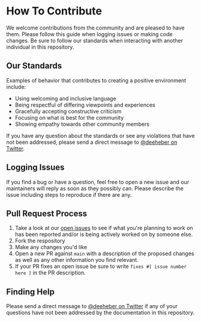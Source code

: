 # How To Contribute

We welcome contributions from the community and are pleased to have them. Please follow this guide when logging issues or making code changes. Be sure to follow our standards when interacting with another individual in this repository.

## Our Standards

Examples of behavior that contributes to creating a positive environment include:

- Using welcoming and inclusive language
- Being respectful of differing viewpoints and experiences
- Gracefully accepting constructive criticism
- Focusing on what is best for the community
- Showing empathy towards other community members

If you have any question about the standards or see any violations that have not been addressed, please send a direct message to [@deeheber on Twitter](https://twitter.com/deeheber).

## Logging Issues

If you find a bug or have a question, feel free to open a new issue and our maintainers will reply as soon as they possibly can. Please describe the issue including steps to reproduce if there are any.

## Pull Request Process

1. Take a look at our [open issues](https://github.com/deeheber/small-talk/issues) to see if what you're planning to work on has been reported and/or is being actively worked on by someone else.
2. Fork the respository
3. Make any changes you'd like
4. Open a new PR against `main` with a description of the proposed changes as well as any other information you find relevant.
5. If your PR fixes an open issue be sure to write `fixes #[ issue number here ]` in the PR description.

## Finding Help

Please send a direct message to [@deeheber on Twitter](https://twitter.com/deeheber) if any of your questions have not been addressed by the documentation in this repository.
